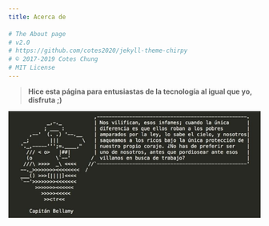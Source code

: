 ```yaml
---
title: Acerca de

# The About page
# v2.0
# https://github.com/cotes2020/jekyll-theme-chirpy
# © 2017-2019 Cotes Chung
# MIT License
---
```


> **Hice esta página para entusiastas de la tecnología al igual que yo, disfruta ;)**

![capi](/assets/img/sample/capi.jpg)

